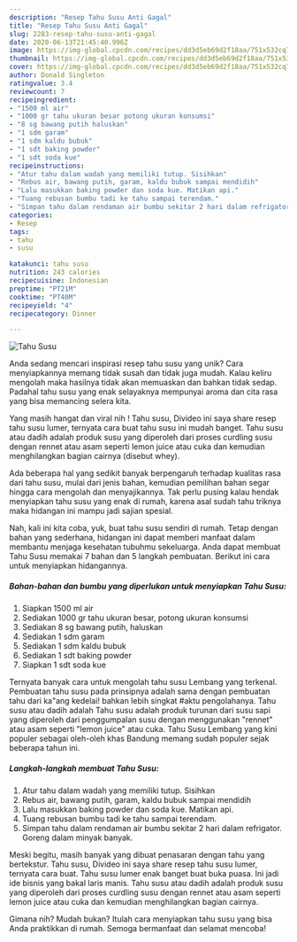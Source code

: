 ```yaml
---
description: "Resep Tahu Susu Anti Gagal"
title: "Resep Tahu Susu Anti Gagal"
slug: 2283-resep-tahu-susu-anti-gagal
date: 2020-06-13T21:45:40.996Z
image: https://img-global.cpcdn.com/recipes/dd3d5eb69d2f18aa/751x532cq70/tahu-susu-foto-resep-utama.jpg
thumbnail: https://img-global.cpcdn.com/recipes/dd3d5eb69d2f18aa/751x532cq70/tahu-susu-foto-resep-utama.jpg
cover: https://img-global.cpcdn.com/recipes/dd3d5eb69d2f18aa/751x532cq70/tahu-susu-foto-resep-utama.jpg
author: Donald Singleton
ratingvalue: 3.4
reviewcount: 7
recipeingredient:
- "1500 ml air"
- "1000 gr tahu ukuran besar potong ukuran konsumsi"
- "8 sg bawang putih haluskan"
- "1 sdm garam"
- "1 sdm kaldu bubuk"
- "1 sdt baking powder"
- "1 sdt soda kue"
recipeinstructions:
- "Atur tahu dalam wadah yang memiliki tutup. Sisihkan"
- "Rebus air, bawang putih, garam, kaldu bubuk sampai mendidih"
- "Lalu masukkan baking powder dan soda kue. Matikan api."
- "Tuang rebusan bumbu tadi ke tahu sampai terendam."
- "Simpan tahu dalam rendaman air bumbu sekitar 2 hari dalam refrigator. Goreng dalam minyak banyak."
categories:
- Resep
tags:
- tahu
- susu

katakunci: tahu susu 
nutrition: 243 calories
recipecuisine: Indonesian
preptime: "PT21M"
cooktime: "PT40M"
recipeyield: "4"
recipecategory: Dinner

---
```



![Tahu Susu](https://img-global.cpcdn.com/recipes/dd3d5eb69d2f18aa/751x532cq70/tahu-susu-foto-resep-utama.jpg)

Anda sedang mencari inspirasi resep tahu susu yang unik? Cara menyiapkannya memang tidak susah dan tidak juga mudah. Kalau keliru mengolah maka hasilnya tidak akan memuaskan dan bahkan tidak sedap. Padahal tahu susu yang enak selayaknya mempunyai aroma dan cita rasa yang bisa memancing selera kita.

Yang masih hangat dan viral nih ! Tahu susu, Divideo ini saya share resep tahu susu lumer, ternyata cara buat tahu susu ini mudah banget. Tahu susu atau dadih adalah produk susu yang diperoleh dari proses curdling susu dengan rennet atau asam seperti lemon juice atau cuka dan kemudian menghilangkan bagian cairnya (disebut whey).

Ada beberapa hal yang sedikit banyak berpengaruh terhadap kualitas rasa dari tahu susu, mulai dari jenis bahan, kemudian pemilihan bahan segar hingga cara mengolah dan menyajikannya. Tak perlu pusing kalau hendak menyiapkan tahu susu yang enak di rumah, karena asal sudah tahu triknya maka hidangan ini mampu jadi sajian spesial.


Nah, kali ini kita coba, yuk, buat tahu susu sendiri di rumah. Tetap dengan bahan yang sederhana, hidangan ini dapat memberi manfaat dalam membantu menjaga kesehatan tubuhmu sekeluarga. Anda dapat membuat Tahu Susu memakai 7 bahan dan 5 langkah pembuatan. Berikut ini cara untuk menyiapkan hidangannya.

<!--inarticleads1-->

##### Bahan-bahan dan bumbu yang diperlukan untuk menyiapkan Tahu Susu:

1. Siapkan 1500 ml air
1. Sediakan 1000 gr tahu ukuran besar, potong ukuran konsumsi
1. Sediakan 8 sg bawang putih, haluskan
1. Sediakan 1 sdm garam
1. Sediakan 1 sdm kaldu bubuk
1. Sediakan 1 sdt baking powder
1. Siapkan 1 sdt soda kue


Ternyata banyak cara untuk mengolah tahu susu Lembang yang terkenal. Pembuatan tahu susu pada prinsipnya adalah sama dengan pembuatan tahu dari ka&#34;ang kedelai! bahkan lebih singkat #aktu pengolahanya. Tahu susu atau dadih adalah Tahu susu adalah produk turunan dari susu sapi yang diperoleh dari penggumpalan susu dengan menggunakan &#34;rennet&#34; atau asam seperti &#34;lemon juice&#34; atau cuka. Tahu Susu Lembang yang kini populer sebagai oleh-oleh khas Bandung memang sudah populer sejak beberapa tahun ini. 

<!--inarticleads2-->

##### Langkah-langkah membuat Tahu Susu:

1. Atur tahu dalam wadah yang memiliki tutup. Sisihkan
1. Rebus air, bawang putih, garam, kaldu bubuk sampai mendidih
1. Lalu masukkan baking powder dan soda kue. Matikan api.
1. Tuang rebusan bumbu tadi ke tahu sampai terendam.
1. Simpan tahu dalam rendaman air bumbu sekitar 2 hari dalam refrigator. Goreng dalam minyak banyak.


Meski begitu, masih banyak yang dibuat penasaran dengan tahu yang bertekstur. Tahu susu, Divideo ini saya share resep tahu susu lumer, ternyata cara buat. Tahu susu lumer enak banget buat buka puasa. Ini jadi ide bisnis yang bakal laris manis. Tahu susu atau dadih adalah produk susu yang diperoleh dari proses curdling susu dengan rennet atau asam seperti lemon juice atau cuka dan kemudian menghilangkan bagian cairnya. 

Gimana nih? Mudah bukan? Itulah cara menyiapkan tahu susu yang bisa Anda praktikkan di rumah. Semoga bermanfaat dan selamat mencoba!
